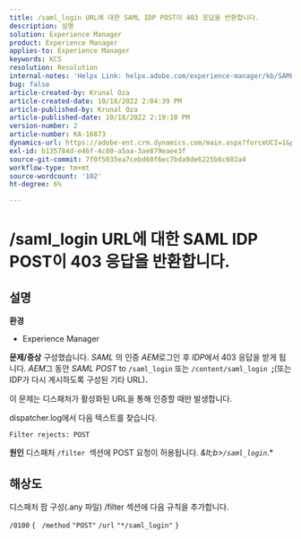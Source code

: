 ```yaml
---
title: /saml_login URL에 대한 SAML IDP POST이 403 응답을 반환합니다.
description: 설명
solution: Experience Manager
product: Experience Manager
applies-to: Experience Manager
keywords: KCS
resolution: Resolution
internal-notes: 'Helpx Link: helpx.adobe.com/experience-manager/kb/SAML-IDP-POST-to-saml-login-url-returns-403-response-AEM-6-x0.html'
bug: false
article-created-by: Krunal Oza
article-created-date: 10/18/2022 2:04:39 PM
article-published-by: Krunal Oza
article-published-date: 10/18/2022 2:19:10 PM
version-number: 2
article-number: KA-16873
dynamics-url: https://adobe-ent.crm.dynamics.com/main.aspx?forceUCI=1&pagetype=entityrecord&etn=knowledgearticle&id=db0f1fcc-ed4e-ed11-bba2-00224808679b
exl-id: b135784d-e46f-4c00-a5aa-3ae879eaee3f
source-git-commit: 7f0f5035ea7cebd60f6ec7bda9de6225b6c602a4
workflow-type: tm+mt
source-wordcount: '102'
ht-degree: 6%

---
```


# /saml_login URL에 대한 SAML IDP POST이 403 응답을 반환합니다.

## 설명

<b>환경</b>
- Experience Manager



<b>문제/증상</b>
구성했습니다. *SAML* 의 인증 *AEM*&#x200B;로그인 후 *IDP*&#x200B;에서 403 응답을 받게 됩니다. *AEM*&#x200B;그 동안 *SAML POST* to `/saml_login` 또는 `/content/saml_login `<b>;</b>(또는 IDP가 다시 게시하도록 구성된 기타 URL)<b>.</b>

이 문제는 디스패처가 활성화된 URL을 통해 인증할 때만 발생합니다.

dispatcher.log에서 다음 텍스트를 찾습니다.

`Filter rejects: POST`


<b>원인</b>
디스패처 `/filter `섹션에 POST 요청이 허용됩니다. *\&lt;b>`/saml_login`*.*


## 해상도


디스패처 팜 구성(.any 파일) /filter 섹션에 다음 규칙을 추가합니다.

`/0100` `{ ` `/method` `"POST"` `/url` `"*/saml_login"` `}`
